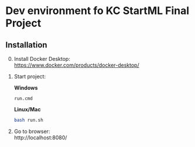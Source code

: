 # Dev environment fo KC StartML Final Project

## Installation

0. Install Docker Desktop:  
    https://www.docker.com/products/docker-desktop/  
1. Start project: 
    
    **Windows**
    ```
    run.cmd
    ```     
    **Linux/Mac**
    ```bash
    bash run.sh
    ```
2. Go to browser:  
    http://localhost:8080/
